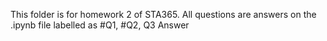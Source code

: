 This folder is for homework 2 of STA365. All questions are answers on the .ipynb file labelled as
#Q1, #Q2, Q3 Answer
